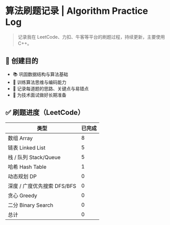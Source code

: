 # 算法刷题记录 | Algorithm Practice Log

> 记录我在 LeetCode、力扣、牛客等平台的刷题过程，持续更新，主要使用 C++。  

## 🧭 创建目的

- 📚 巩固数据结构与算法基础
- 🧠 训练算法思维与编码能力
- 📝 记录每道题的思路、关键点与易错点
- 💼 为技术面试做好长期准备

## ✅ 刷题进度（LeetCode）

| 类型                  | 已完成 |
| ------------------- | --- |
| 数组 Array            | 8  | 
| 链表 Linked List      | 5  |
| 栈 / 队列 Stack/Queue  | 5  | 
| 哈希 Hash Table       | 1  |
| 动态规划 DP             | 0   |
| 深度 / 广度优先搜索 DFS/BFS | 0  |
| 贪心 Greedy           | 0   |
| 二分 Binary Search    | 0   |
| 总计                  | 0  |
